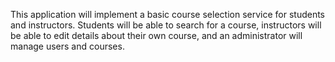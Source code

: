 This application will implement a basic course selection service for students and
instructors. Students will be able to search for a course, instructors will be able to edit
details about their own course, and an administrator will manage users and courses.
